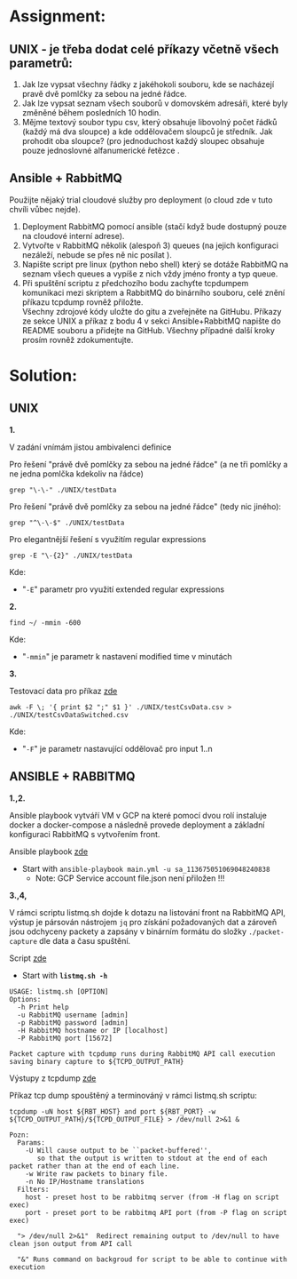 # Assignment:
## UNIX - je třeba dodat celé příkazy včetně všech parametrů:
1. Jak lze vypsat všechny řádky z jakéhokoli souboru, kde se nacházejí pravě dvě pomlčky za sebou na jedné řádce.
2. Jak lze vypsat seznam všech souborů v domovském adresáři, které byly změněné během  posledních 10 hodin.
3. Mějme textový soubor typu csv, který obsahuje libovolný počet řádků (každý má dva  sloupce) a kde oddělovačem sloupců je středník. Jak prohodit oba sloupce? (pro  jednoduchost každý sloupec obsahuje pouze jednoslovné alfanumerické řetězce .  
## Ansible + RabbitMQ  
   Použijte nějaký trial cloudové služby pro deployment (o cloud zde v tuto chvíli vůbec nejde).
1. Deployment RabbitMQ pomocí ansible (stačí když bude dostupný pouze na cloudové  interní adrese).
2. Vytvořte v RabbitMQ několik (alespoň 3) queues (na jejich konfiguraci nezáleží, nebude se  přes ně nic posílat ).
3. Napište script pre linux (python nebo shell) který se dotáže RabbitMQ na seznam všech  queues a vypíše z nich vždy jméno fronty a typ queue.
4. Při spuštění scriptu z předchozího bodu zachyťte tcpdumpem komunikaci mezi skriptem a  RabbitMQ do binárního souboru, celé znění příkazu tcpdump rovněž přiložte.  
   Všechny zdrojové kódy uložte do gitu a zveřejněte na GitHubu. Příkazy ze sekce UNIX a  příkaz z bodu 4 v sekci Ansible+RabbitMQ napište do README souboru a přidejte na GitHub.  Všechny případné další kroky prosím rovněž zdokumentujte. 



# Solution:
## UNIX
**1.** 

V zadání vnímám jistou ambivalenci definice

Pro řešení "právě dvě pomlčky za sebou na jedné řádce" (a ne tři pomlčky a ne jedna pomlčka kdekoliv na řádce)

`grep "\-\-" ./UNIX/testData`

Pro řešení "právě dvě pomlčky za sebou na jedné řádce" (tedy nic jiného):

`grep "^\-\-$" ./UNIX/testData`

Pro elegantnější řešení s využitím regular expressions

`grep -E "\-{2}" ./UNIX/testData`

Kde:
  - "`-E`" parametr pro využití extended regular expressions 

**2.** 

`find ~/ -mmin -600`

Kde: 
 - "`-mmin`" je parametr k nastavení modified time v minutách

**3.** 

Testovací data pro příkaz [zde](https://github.com/3RX0/sv-0001/tree/main/UNIX)

`awk -F \; '{ print $2 ";" $1 }' ./UNIX/testCsvData.csv > ./UNIX/testCsvDataSwitched.csv`

Kde:
 - "`-F`" je parametr nastavující oddělovač pro input $1..$n

## ANSIBLE + RABBITMQ
**1.,2.**

Ansible playbook vytváří VM v GCP na které pomocí dvou rolí instaluje docker a docker-compose a následně provede deployment a základní konfiguraci RabbitMQ s vytvořením front.

Ansible playbook [zde](https://github.com/3RX0/sv-0001/tree/main/ANSIBLE)

- Start with `ansible-playbook main.yml -u sa_113675051069048240838`
  - Note: GCP Service account file.json není přiložen !!! 


**3.,4,**

V rámci scriptu listmq.sh dojde k dotazu na listování front na RabbitMQ API, výstup je pársován nástrojem `jq` pro získání požadovaných dat a zároveň jsou odchyceny packety a zapsány v binárním formátu do složky `./packet-capture` dle data a času spuštění.

Script [zde](https://github.com/3RX0/sv-0001/blob/main/listmq.sh)

- Start with **`listmq.sh -h`**

```
USAGE: listmq.sh [OPTION]
Options:
  -h Print help
  -u RabbitMQ username [admin]
  -p RabbitMQ password [admin]
  -H RabbitMQ hostname or IP [localhost]
  -P RabbitMQ port [15672]

Packet capture with tcpdump runs during RabbitMQ API call execution saving binary capture to ${TCPD_OUTPUT_PATH}
```

Výstupy z tcpdump [zde](https://github.com/3RX0/sv-0001/tree/main/packet-capture)

Příkaz tcp dump spouštěný a terminováný v rámci listmq.sh scriptu:
```
tcpdump -uN host ${RBT_HOST} and port ${RBT_PORT} -w ${TCPD_OUTPUT_PATH}/${TCPD_OUTPUT_FILE} > /dev/null 2>&1 &
```
```
Pozn: 
  Params:
    -U Will cause output to be ``packet-buffered'',
       so that the output is written to stdout at the end of each packet rather than at the end of each line.
    -w Write raw packets to binary file.
    -n No IP/Hostname translations
  Filters:
    host - preset host to be rabbitmq server (from -H flag on script exec)
    port - preset port to be rabbitmq API port (from -P flag on script exec)
  
  "> /dev/null 2>&1"  Redirect remaining output to /dev/null to have clean json output from API call
  
  "&" Runs command on backgroud for script to be able to continue with execution
```